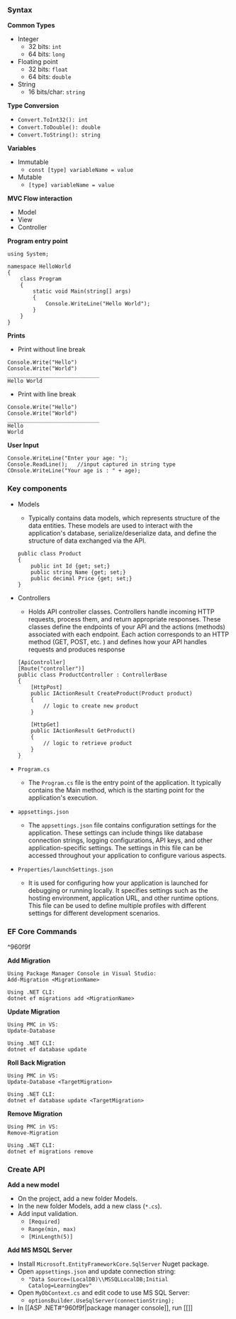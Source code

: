 ### Syntax
**Common Types**
- Integer
	- 32 bits: `int`
	- 64 bits: `long`
- Floating point
	- 32 bits: `float`
	- 64 bits: `double`
- String
	- 16 bits/char: `string`

**Type Conversion**
- `Convert.ToInt32(): int`
- `Convert.ToDouble(): double`
- `Convert.ToString(): string`

**Variables**
- Immutable
	- `const [type] variableName = value` 
- Mutable
	- `[type] variableName = value`

**MVC Flow interaction**
- Model
- View 
- Controller

**Program entry point**
```
using System;

namespace HelloWorld
{
	class Program
	{
		static void Main(string[] args)
		{
			Console.WriteLine("Hello World");
		}
	}
}
```


**Prints**
- Print without line break
```
Console.Write("Hello")
Console.Write("World")
_____________________________
Hello World
```

- Print with line break
```
Console.Write("Hello")
Console.Write("World")
_____________________________
Hello 
World
```


**User Input**
```
Console.WriteLine("Enter your age: ");
Console.ReadLine();   //input captured in string type
COnsole.WriteLine("Your age is : " + age);
```


### Key components
- Models
	- Typically contains data models, which represents structure of the data entities. These models are used to interact with the application's database, serialize/deserialize data, and define the structure of data exchanged via the API.
	```
	public class Product
	{
		public int Id {get; set;}
		public string Name {get; set;}
		public decimal Price {get; set;}
	}
	```

- Controllers
	- Holds API controller classes. Controllers handle incoming HTTP requests, process them, and return appropriate responses. These classes define the endpoints of your API and the actions (methods) associated with each endpoint. Each action corresponds to an HTTP method (GET, POST, etc. ) and defines how your API handles requests and produces response
	```
	[ApiController]
	[Route("controller")]
	public class ProductController : ControllerBase
	{
		[HttpPost]
		public IActionResult CreateProduct(Product product)
		{
			// logic to create new product
		}

		[HttpGet]
		public IActionResult GetProduct()
		{
			// logic to retrieve product
		}
	}
	```

- `Program.cs`
	- The `Program.cs` file is the entry point of the application. It typically contains the Main method, which is the starting point for the application's execution. 

- `appsettings.json`
	- The `appsettings.json` file contains configuration settings for the application. These settings can include things like database connection strings, logging configurations, API keys, and other application-specific settings. The settings in this file can be accessed throughout your application to configure various aspects.

- `Properties/launchSettings.json`
	- It is used for configuring how your application is launched for debugging or running locally. It specifies settings such as the hosting environment, application URL, and other runtime options. This file can be used to define multiple profiles with different settings for different development scenarios.

### EF Core Commands

^960f9f

**Add Migration**
```
Using Package Manager Console in Visual Studio:
Add-Migration <MigrationName>

Using .NET CLI:
dotnet ef migrations add <MigrationName>
```

**Update Migration** 
```
Using PMC in VS:
Update-Database

Using .NET CLI:
dotnet ef database update
```

**Roll Back Migration**
```
Using PMC in VS:
Update-Database <TargetMigration>

Using .NET CLI:
dotnet ef database update <TargetMigration>
```

**Remove Migration**
```
Using PMC in VS:
Remove-Migration

Using .NET CLI:
dotnet ef migrations remove
```


### Create API
**Add a new model**
- On the project, add a new folder Models.
- In the new folder Models, add a new class (`*.cs`).
- Add input validation.
	- `[Required]`
	- `Range(min, max)`
	- `[MinLength(5)]`

**Add MS MSQL Server**
- Install `Microsoft.EntityFrameworkCore.SqlServer` Nuget package.
- Open `appsettings.json` and update connection string:
	- `"Data Source=(LocalDB)\\MSSQLLocalDB;Initial Catalog=LearningDev"`
- Open `MyDbContext.cs` and edit code to use MS SQL Server:
	- `optionsBuilder.UseSqlServer(connectionString);`
- In [[ASP .NET#^960f9f|package manager console]], run [[]]

